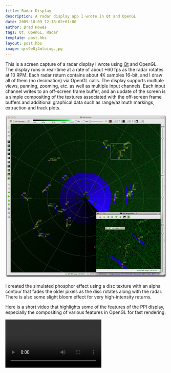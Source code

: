 ```yaml
---
title: Radar Display
description: A radar display app I wrote in Qt and OpenGL
date: 2009-10-09 12:18:02+01:00
author: Brad Howes
tags: Qt, OpenGL, Radar
template: post.hbs
layout: post.hbs
image: qrv9e8j4mloixg.jpg
---
```


This is a screen capture of a radar display I wrote using [Qt](http://www.qt.io) and OpenGL. The display runs in
real-time at a rate of about +60 fps as the radar rotates at 10 RPM. Each radar return contains about 4K samples
16-bit, and I draw all of them (no decimation) via OpenGL calls. The display supports multiple views, panning,
zooming, etc. as well as multiple input channels. Each input channel writes to an off-screen frame buffer, and an
update of the screen is a simple compositing of the textures associated with the off-screen frame buffers and
additional graphical data such as range/azimuth markings, extraction and track plots.

![ppi.jpg](qrv9e8j4mloixg.jpg)

I created the simulated phosphor effect using a disc texture with an alpha contour that fades the older pixels
as the disc rotates along with the radar. There is also some slight bloom effect for very high-intensity
returns.

Here is a short video that highlights some of the features of the PPI display, especially the compositing of
various features in OpenGL for fast rendering.

<div class="video_container">
  <video controls="controls" allowfullscreen="true">
    <source src="/articles/radardisplay/ppi.m4v" type="video/mp4">
  </video>
</div>

